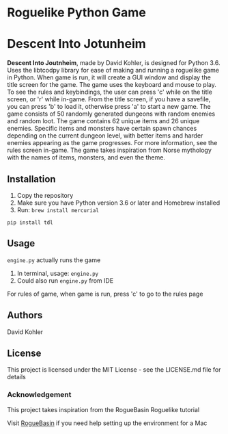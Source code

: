 # Roguelike Python Game
# Descent Into Jotunheim

**Descent Into Joutnheim**, made by David Kohler, is designed for Python 3.6. Uses the libtcodpy library for ease of
making and running a roguelike game in Python. When game is run, it will create a GUI window and display the title screen
for the game. The game uses the keyboard and mouse to play. To see the rules and keybindings, the user can press 'c' while
on the title screen, or 'r' while in-game. From the title screen, if you have a savefile, you can press 'b' to load it,
otherwise press 'a' to start a new game. The game consists of 50 randomly generated dungeons with random enemies and random
loot. The game contains 62 unique items and 26 unique enemies. Specific items and monsters have certain spawn chances
depending on the current dungeon level, with better items and harder enemies appearing as the game progresses. For more
information, see the rules screen in-game. The game takes inspiration from Norse mythology with the names of items, monsters,
and even the theme.

## Installation

1. Copy the repository 
2. Make sure you have Python version 3.6 or later and Homebrew installed
3. Run:
`brew install mercurial`

`pip install tdl`

## Usage

`engine.py` actually runs the game

1. In terminal, usage: `engine.py`
2. Could also run `engine.py` from IDE

For rules of game, when game is run, press 'c' to go to the rules page

## Authors

David Kohler

## License

This project is licensed under the MIT License - see the LICENSE.md file for details

### Acknowledgement

This project takes inspiration from the RogueBasin Roguelike tutorial

Visit [RogueBasin](http://www.roguebasin.com/index.php?title=Complete_Roguelike_Tutorial,_using_python3%2Blibtcod,_setup_Mac) if
you need help setting up the environment for a Mac

